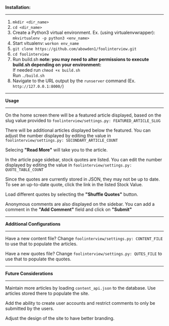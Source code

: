 **Installation:** <br />
****
1. `mkdir <dir_name>`
2. `cd <dir_name>`
3. Create a Python3 virtual environment. Ex. (using virtualenvwrapper): `mkvirtualenv -p python3 <env_name>`
4. Start vitualenv: `workon env_name`
5. `git clone https://github.com/abowden1/foolinterview.git`
6. `cd foolinterview`
7. Run build.sh **note: you may need to alter permissions to execute build.sh depending on your environment:** <br /> 
   If needed run `chmod +x build.sh` <br/>
   Run `./build.sh`
8. Navigate to the URL output by the `runserver` command (Ex. `http://127.0.0.1:8000/`)

****
**Usage**
****
On the home screen there will be a featured article displayed, based on the slug value provided to 
`foolinterview/settings.py: FEATURED_ARTICLE_SLUG`

There will be additional articles displayed below the featured. You can adjust the number displayed by editing 
the value in `foolinterview/settings.py: SECONDARY_ARTICLE_COUNT`

Selecing **"Read More"** will take you to the article.

In the article page sidebar, stock quotes are listed. You can edit the number displayed by editing
the value in `foolinterview/settings.py: QUOTE_TABLE_COUNT`

Since the quotes are currently stored in JSON, they may not be up to date. To see
an up-to-date quote, click the link in the listed Stock Value.

Load different quotes by selecting the **"Shuffle Quotes"** button.

Anonymous comments are also displayed on the sidebar. You can add a comment in the **"Add Comment"** field and
click on **"Submit"**
****
**Additional Configurations**
****
Have a new content file? Change `foolinterview/settings.py: CONTENT_FILE` to use that to populate the articles.

Have a new quotes file? Change `foolinterview/settings.py: QUTES_FILE` to use that to populate the quotes.
****
**Future Considerations**
****
Maintain more articles by loading `content_api.json` to the database. Use articles stored there to populate the site.

Add the ability to create user accounts and restrict comments to only be submitted by the users.

Adjust the design of the site to have better branding.
 
 
